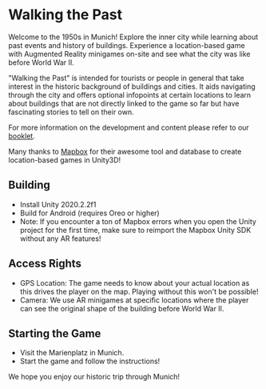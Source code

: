 # Walking the Past
Welcome to the 1950s in Munich! Explore the inner city while learning about past events and history of buildings. Experience a location-based game with Augmented Reality minigames on-site and see what the city was like before World War II. 

"Walking the Past" is intended for tourists or people in general that take interest in the historic background of buildings and cities. It aids navigating through the city and offers optional infopoints at certain locations to learn about buildings that are not directly linked to the game so far but have fascinating stories to tell on their own.

For more information on the development and content please refer to our [booklet](https://docs.google.com/document/d/1uy26Tam7BYeBQzCnhyBpbErdLWIzF02u8i4IO8V8eNM/edit#heading=h.98uwfqe3ipsm).

Many thanks to [Mapbox](https://www.mapbox.com/) for their awesome tool and database to create location-based games in Unity3D!


## Building
* Install Unity 2020.2.2f1
* Build for Android (requires Oreo or higher)
* Note: If you encounter a ton of Mapbox errors when you open the Unity project for the first time, make sure to reimport the Mapbox Unity SDK without any AR features!

## Access Rights
* GPS Location: The game needs to know about your actual location as this drives the player on the map. Playing without this won't be possible!
* Camera: We use AR minigames at specific locations where the player can see the original shape of the building before World War II.

## Starting the Game
* Visit the Marienplatz in Munich.
* Start the game and follow the instructions!

We hope you enjoy our historic trip through Munich!

